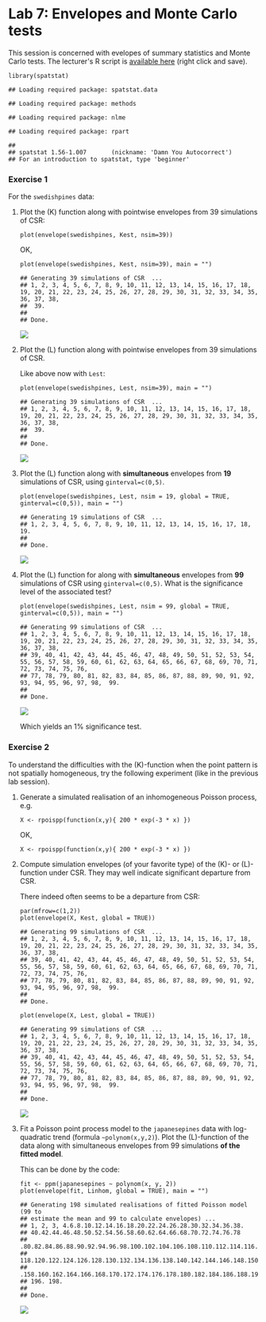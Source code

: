 Lab 7: Envelopes and Monte Carlo tests
================

This session is concerned with evelopes of summary statistics and Monte Carlo tests.
The lecturer's R script is [available here](https://raw.githubusercontent.com/spatstat/Melb2018/master/Scripts/script07.R) (right click and save).

``` {.r}
library(spatstat)
```

    ## Loading required package: spatstat.data

    ## Loading required package: methods

    ## Loading required package: nlme

    ## Loading required package: rpart

    ## 
    ## spatstat 1.56-1.007       (nickname: 'Damn You Autocorrect') 
    ## For an introduction to spatstat, type 'beginner'

### Exercise 1

For the `swedishpines` data:

1.  Plot the \(K\) function along with pointwise envelopes from 39 simulations of CSR:

    ``` {.r}
    plot(envelope(swedishpines, Kest, nsim=39))
    ```

    OK,

    ``` {.r}
    plot(envelope(swedishpines, Kest, nsim=39), main = "")
    ```

        ## Generating 39 simulations of CSR  ...
        ## 1, 2, 3, 4, 5, 6, 7, 8, 9, 10, 11, 12, 13, 14, 15, 16, 17, 18, 19, 20, 21, 22, 23, 24, 25, 26, 27, 28, 29, 30, 31, 32, 33, 34, 35, 36, 37, 38,
        ##  39.
        ## 
        ## Done.

    ![](solution07_files/figure-markdown_github/unnamed-chunk-4-1.png)

2.  Plot the \(L\) function along with pointwise envelopes from 39 simulations of CSR.

    Like above now with `Lest`:

    ``` {.r}
    plot(envelope(swedishpines, Lest, nsim=39), main = "")
    ```

        ## Generating 39 simulations of CSR  ...
        ## 1, 2, 3, 4, 5, 6, 7, 8, 9, 10, 11, 12, 13, 14, 15, 16, 17, 18, 19, 20, 21, 22, 23, 24, 25, 26, 27, 28, 29, 30, 31, 32, 33, 34, 35, 36, 37, 38,
        ##  39.
        ## 
        ## Done.

    ![](solution07_files/figure-markdown_github/unnamed-chunk-5-1.png)

3.  Plot the \(L\) function along with **simultaneous** envelopes from **19** simulations of CSR, using `ginterval=c(0,5)`.

    ``` {.r}
    plot(envelope(swedishpines, Lest, nsim = 19, global = TRUE, ginterval=c(0,5)), main = "")
    ```

        ## Generating 19 simulations of CSR  ...
        ## 1, 2, 3, 4, 5, 6, 7, 8, 9, 10, 11, 12, 13, 14, 15, 16, 17, 18,  19.
        ## 
        ## Done.

    ![](solution07_files/figure-markdown_github/unnamed-chunk-6-1.png)

4.  Plot the \(L\) function for along with **simultaneous** envelopes from **99** simulations of CSR using `ginterval=c(0,5)`. What is the significance level of the associated test?

    ``` {.r}
    plot(envelope(swedishpines, Lest, nsim = 99, global = TRUE, ginterval=c(0,5)), main = "")
    ```

        ## Generating 99 simulations of CSR  ...
        ## 1, 2, 3, 4, 5, 6, 7, 8, 9, 10, 11, 12, 13, 14, 15, 16, 17, 18, 19, 20, 21, 22, 23, 24, 25, 26, 27, 28, 29, 30, 31, 32, 33, 34, 35, 36, 37, 38,
        ## 39, 40, 41, 42, 43, 44, 45, 46, 47, 48, 49, 50, 51, 52, 53, 54, 55, 56, 57, 58, 59, 60, 61, 62, 63, 64, 65, 66, 67, 68, 69, 70, 71, 72, 73, 74, 75, 76,
        ## 77, 78, 79, 80, 81, 82, 83, 84, 85, 86, 87, 88, 89, 90, 91, 92, 93, 94, 95, 96, 97, 98,  99.
        ## 
        ## Done.

    ![](solution07_files/figure-markdown_github/unnamed-chunk-7-1.png)

    Which yields an 1% significance test.

### Exercise 2

To understand the difficulties with the \(K\)-function when the point pattern is not spatially homogeneous, try the following experiment (like in the previous lab session).

1.  Generate a simulated realisation of an inhomogeneous Poisson process, e.g.

    ``` {.r}
    X <- rpoispp(function(x,y){ 200 * exp(-3 * x) })
    ```

    OK,

    ``` {.r}
    X <- rpoispp(function(x,y){ 200 * exp(-3 * x) })
    ```

2.  Compute simulation envelopes (of your favorite type) of the \(K\)- or \(L\)-function under CSR. They may well indicate significant departure from CSR.

    There indeed often seems to be a departure from CSR:

    ``` {.r}
    par(mfrow=c(1,2))
    plot(envelope(X, Kest, global = TRUE))
    ```

        ## Generating 99 simulations of CSR  ...
        ## 1, 2, 3, 4, 5, 6, 7, 8, 9, 10, 11, 12, 13, 14, 15, 16, 17, 18, 19, 20, 21, 22, 23, 24, 25, 26, 27, 28, 29, 30, 31, 32, 33, 34, 35, 36, 37, 38,
        ## 39, 40, 41, 42, 43, 44, 45, 46, 47, 48, 49, 50, 51, 52, 53, 54, 55, 56, 57, 58, 59, 60, 61, 62, 63, 64, 65, 66, 67, 68, 69, 70, 71, 72, 73, 74, 75, 76,
        ## 77, 78, 79, 80, 81, 82, 83, 84, 85, 86, 87, 88, 89, 90, 91, 92, 93, 94, 95, 96, 97, 98,  99.
        ## 
        ## Done.

    ``` {.r}
    plot(envelope(X, Lest, global = TRUE))
    ```

        ## Generating 99 simulations of CSR  ...
        ## 1, 2, 3, 4, 5, 6, 7, 8, 9, 10, 11, 12, 13, 14, 15, 16, 17, 18, 19, 20, 21, 22, 23, 24, 25, 26, 27, 28, 29, 30, 31, 32, 33, 34, 35, 36, 37, 38,
        ## 39, 40, 41, 42, 43, 44, 45, 46, 47, 48, 49, 50, 51, 52, 53, 54, 55, 56, 57, 58, 59, 60, 61, 62, 63, 64, 65, 66, 67, 68, 69, 70, 71, 72, 73, 74, 75, 76,
        ## 77, 78, 79, 80, 81, 82, 83, 84, 85, 86, 87, 88, 89, 90, 91, 92, 93, 94, 95, 96, 97, 98,  99.
        ## 
        ## Done.

    ![](solution07_files/figure-markdown_github/unnamed-chunk-10-1.png)

3.  Fit a Poisson point process model to the `japanesepines` data with log-quadratic trend (formula `~polynom(x,y,2)`). Plot the \(L\)-function of the data along with simultaneous envelopes from 99 simulations **of the fitted model**.

    This can be done by the code:

    ``` {.r}
    fit <- ppm(japanesepines ~ polynom(x, y, 2))
    plot(envelope(fit, Linhom, global = TRUE), main = "")
    ```

        ## Generating 198 simulated realisations of fitted Poisson model (99 to 
        ## estimate the mean and 99 to calculate envelopes) ...
        ## 1, 2, 3, 4.6.8.10.12.14.16.18.20.22.24.26.28.30.32.34.36.38.
        ## 40.42.44.46.48.50.52.54.56.58.60.62.64.66.68.70.72.74.76.78
        ## .80.82.84.86.88.90.92.94.96.98.100.102.104.106.108.110.112.114.116.
        ## 118.120.122.124.126.128.130.132.134.136.138.140.142.144.146.148.150.152.154.156
        ## .158.160.162.164.166.168.170.172.174.176.178.180.182.184.186.188.190.192.194.
        ## 196. 198.
        ## 
        ## Done.

    ![](solution07_files/figure-markdown_github/unnamed-chunk-11-1.png)

